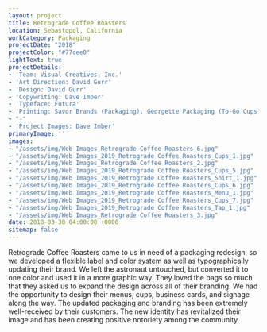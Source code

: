 ```yaml
---
layout: project
title: Retrograde Coffee Roasters
location: Sebastopol, California
workCategory: Packaging
projectDate: "2018"
projectColor: "#77cee0"
lightText: true
projectDetails:
- 'Team: Visual Creatives, Inc.'
- 'Art Direction: David Gurr'
- 'Design: David Gurr'
- 'Copywriting: Dave Imber'
- 'Typeface: Futura'
- 'Printing: Savor Brands (Packaging), Georgette Packaging (To-Go Cups)'
- "-"
- 'Project Images: Dave Imber'
primaryImage: ''
images:
- "/assets/img/Web Images_Retrograde Coffee Roasters_6.jpg"
- "/assets/img/Web Images_2019_Retrograde Coffee Roasters_Cups_1.jpg"
- "/assets/img/Web Images_Retrograde Coffee Roasters_2.jpg"
- "/assets/img/Web Images_2019_Retrograde Coffee Roasters_Cups_5.jpg"
- "/assets/img/Web Images_2019_Retrograde Coffee Roasters_Shirt_1.jpg"
- "/assets/img/Web Images_2019_Retrograde Coffee Roasters_Cups_6.jpg"
- "/assets/img/Web Images_2019_Retrograde Coffee Roasters_Menu_1.jpg"
- "/assets/img/Web Images_2019_Retrograde Coffee Roasters_Cups_7.jpg"
- "/assets/img/Web Images_2019_Retrograde Coffee Roasters_Tap_1.jpg"
- "/assets/img/Web Images_Retrograde Coffee Roasters_3.jpg"
date: 2018-03-30 04:00:00 +0000
sitemap: false
---
```

Retrograde Coffee Roasters came to us in need of a packaging redesign, so we developed a flexible label and color system as well as typographically updating their brand. We left the astronaut untouched, but converted it to one color and used it in a more graphic way. They loved the bags so much that they asked us to expand the design across all of their branding. We had the opportunity to design their menus, cups, business cards, and signage along the way. The updated packaging and branding has been extremely well-received by their customers. The new identity has revitalized their image and has been creating positive notoriety among the community.